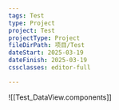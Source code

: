 ```yaml
---
tags: Test
type: Project
project: Test
projectType: Project
fileDirPath: 项目/Test
dateStart: 2025-03-19
dateFinish: 2025-03-19
cssclasses: editor-full

---
```

![[Test_DataView.components]]